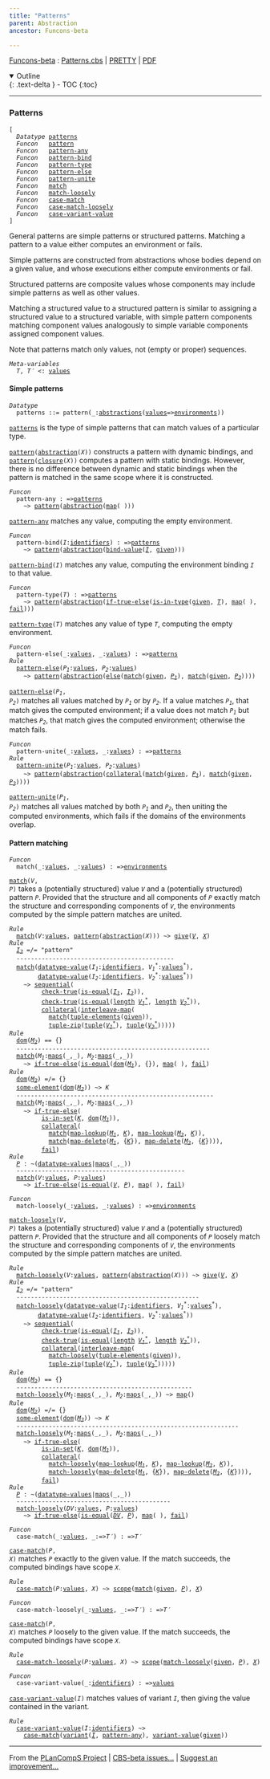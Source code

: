 ```yaml
---
title: "Patterns"
parent: Abstraction
ancestor: Funcons-beta

---
```


[Funcons-beta] : [Patterns.cbs] \| [PRETTY] \| [PDF]

<details open markdown="block">
  <summary>
    Outline
  </summary>
  {: .text-delta }
- TOC
{:toc}
</details>

----
### Patterns

<div class="highlighter-rouge"><pre class="highlight"><code>[
  <i class="keyword">Datatype</i> <span class="name"><a href="#Name_patterns">patterns</a></span>
  <i class="keyword">Funcon</i>   <span class="name"><a href="#Name_pattern">pattern</a></span>
  <i class="keyword">Funcon</i>   <span class="name"><a href="#Name_pattern-any">pattern-any</a></span>
  <i class="keyword">Funcon</i>   <span class="name"><a href="#Name_pattern-bind">pattern-bind</a></span>
  <i class="keyword">Funcon</i>   <span class="name"><a href="#Name_pattern-type">pattern-type</a></span>
  <i class="keyword">Funcon</i>   <span class="name"><a href="#Name_pattern-else">pattern-else</a></span>
  <i class="keyword">Funcon</i>   <span class="name"><a href="#Name_pattern-unite">pattern-unite</a></span>
  <i class="keyword">Funcon</i>   <span class="name"><a href="#Name_match">match</a></span>
  <i class="keyword">Funcon</i>   <span class="name"><a href="#Name_match-loosely">match-loosely</a></span>
  <i class="keyword">Funcon</i>   <span class="name"><a href="#Name_case-match">case-match</a></span>
  <i class="keyword">Funcon</i>   <span class="name"><a href="#Name_case-match-loosely">case-match-loosely</a></span>
  <i class="keyword">Funcon</i>   <span class="name"><a href="#Name_case-variant-value">case-variant-value</a></span>
]</code></pre></div>



  General patterns are simple patterns or structured patterns.
  Matching a pattern to a value either computes an environment or fails.

  Simple patterns are constructed from abstractions whose bodies depend on 
  a given value, and whose executions either compute environments or fail.

  Structured patterns are composite values whose components may include
  simple patterns as well as other values.

  Matching a structured value to a structured pattern is similar to assigning 
  a structured value to a structured variable, with simple pattern components 
  matching component values analogously to simple variable components assigned
  component values.
  
  Note that patterns match only values, not (empty or proper) sequences.



<div class="highlighter-rouge"><pre class="highlight"><code><i class="keyword">Meta-variables</i>
  <span id="PartVariable_T"><i class="var">T</i></span>, <span id="PartVariable_T'"><i class="var">T&prime;</i></span> <: <span class="name"><a href="../../Value-Types/index.html#Name_values">values</a></span></code></pre></div>



#### Simple patterns

<div class="highlighter-rouge"><pre class="highlight"><code><i class="keyword">Datatype</i>
  <span class="name"><span id="Name_patterns">patterns</span></span> ::= <span id="Name_pattern">pattern</span>(_:<span class="name"><a href="../Generic/index.html#Name_abstractions">abstractions</a></span>(<span class="name"><a href="../../Value-Types/index.html#Name_values">values</a></span>=><span class="name"><a href="../../../Computations/Normal/Binding/index.html#Name_environments">environments</a></span>))</code></pre></div>

  
  <code><span class="name"><a href="#Name_patterns">patterns</a></span></code> is the type of simple patterns that can match values of a
  particular type.
   
  <code><span class="name"><a href="#Name_pattern">pattern</a></span>(<span class="name"><a href="../Generic/index.html#Name_abstraction">abstraction</a></span>(<i class="var">X</i>))</code> constructs a pattern with dynamic bindings, and
  <code><span class="name"><a href="#Name_pattern">pattern</a></span>(<span class="name"><a href="../Generic/index.html#Name_closure">closure</a></span>(<i class="var">X</i>))</code> computes a pattern with static bindings. However,
  there is no difference between dynamic and static bindings when the pattern
  is matched in the same scope where it is constructed.



<div class="highlighter-rouge"><pre class="highlight"><code><i class="keyword">Funcon</i>
  <span class="name"><span id="Name_pattern-any">pattern-any</span></span> : =><span class="name"><a href="#Name_patterns">patterns</a></span>
    ~> <span class="name"><a href="#Name_pattern">pattern</a></span>(<span class="name"><a href="../Generic/index.html#Name_abstraction">abstraction</a></span>(<span class="name"><a href="../../Composite/Maps/index.html#Name_map">map</a></span>( )))</code></pre></div>


  <code><span class="name"><a href="#Name_pattern-any">pattern-any</a></span></code> matches any value, computing the empty environment.



<div class="highlighter-rouge"><pre class="highlight"><code><i class="keyword">Funcon</i>
  <span class="name"><span id="Name_pattern-bind">pattern-bind</span></span>(<span id="Variable247_I"><i class="var">I</i></span>:<span class="name"><a href="../../../Computations/Normal/Binding/index.html#Name_identifiers">identifiers</a></span>) : =><span class="name"><a href="#Name_patterns">patterns</a></span>
    ~> <span class="name"><a href="#Name_pattern">pattern</a></span>(<span class="name"><a href="../Generic/index.html#Name_abstraction">abstraction</a></span>(<span class="name"><a href="../../../Computations/Normal/Binding/index.html#Name_bind-value">bind-value</a></span>(<a href="#Variable247_I"><i class="var">I</i></a>, <span class="name"><a href="../../../Computations/Normal/Giving/index.html#Name_given">given</a></span>)))</code></pre></div>


  <code><span class="name"><a href="#Name_pattern-bind">pattern-bind</a></span>(<i class="var">I</i>)</code> matches any value, computing the environment binding <code><i class="var">I</i></code>
  to that value.



<div class="highlighter-rouge"><pre class="highlight"><code><i class="keyword">Funcon</i>
  <span class="name"><span id="Name_pattern-type">pattern-type</span></span>(<span id="Variable337_T"><i class="var">T</i></span>) : =><span class="name"><a href="#Name_patterns">patterns</a></span>
    ~> <span class="name"><a href="#Name_pattern">pattern</a></span>(<span class="name"><a href="../Generic/index.html#Name_abstraction">abstraction</a></span>(<span class="name"><a href="../../../Computations/Normal/Flowing/index.html#Name_if-true-else">if-true-else</a></span>(<span class="name"><a href="../../Value-Types/index.html#Name_is-in-type">is-in-type</a></span>(<span class="name"><a href="../../../Computations/Normal/Giving/index.html#Name_given">given</a></span>, <a href="#Variable337_T"><i class="var">T</i></a>), <span class="name"><a href="../../Composite/Maps/index.html#Name_map">map</a></span>( ), <span class="name"><a href="../../../Computations/Abnormal/Failing/index.html#Name_fail">fail</a></span>)))</code></pre></div>


  <code><span class="name"><a href="#Name_pattern-type">pattern-type</a></span>(<i class="var">T</i>)</code> matches any value of type <code><i class="var">T</i></code>, computing the empty
  environment.

<div class="highlighter-rouge"><pre class="highlight"><code><i class="keyword">Funcon</i>
  <span class="name"><span id="Name_pattern-else">pattern-else</span></span>(_:<span class="name"><a href="../../Value-Types/index.html#Name_values">values</a></span>, _:<span class="name"><a href="../../Value-Types/index.html#Name_values">values</a></span>) : =><span class="name"><a href="#Name_patterns">patterns</a></span>
<i class="keyword">Rule</i>
  <span class="name"><a href="#Name_pattern-else">pattern-else</a></span>(<span id="Variable471_P1"><i class="var">P<sub class="sub">1</sub></i></span>:<span class="name"><a href="../../Value-Types/index.html#Name_values">values</a></span>, <span id="Variable480_P2"><i class="var">P<sub class="sub">2</sub></i></span>:<span class="name"><a href="../../Value-Types/index.html#Name_values">values</a></span>)
    ~> <span class="name"><a href="#Name_pattern">pattern</a></span>(<span class="name"><a href="../Generic/index.html#Name_abstraction">abstraction</a></span>(<span class="name"><a href="../../../Computations/Abnormal/Failing/index.html#Name_else">else</a></span>(<span class="name"><a href="#Name_match">match</a></span>(<span class="name"><a href="../../../Computations/Normal/Giving/index.html#Name_given">given</a></span>, <a href="#Variable471_P1"><i class="var">P<sub class="sub">1</sub></i></a>), <span class="name"><a href="#Name_match">match</a></span>(<span class="name"><a href="../../../Computations/Normal/Giving/index.html#Name_given">given</a></span>, <a href="#Variable480_P2"><i class="var">P<sub class="sub">2</sub></i></a>))))</code></pre></div>


  <code><span class="name"><a href="#Name_pattern-else">pattern-else</a></span>(<i class="var">P<sub class="sub">1</sub></i>, <i class="var">P<sub class="sub">2</sub></i>)</code> matches all values matched by <code><i class="var">P<sub class="sub">1</sub></i></code> or by <code><i class="var">P<sub class="sub">2</sub></i></code>.
  If a value matches <code><i class="var">P<sub class="sub">1</sub></i></code>, that match gives the computed environment;
  if a value does not match <code><i class="var">P<sub class="sub">1</sub></i></code> but matches <code><i class="var">P<sub class="sub">2</sub></i></code>, that match gives 
  the computed environment; otherwise the match fails.

<div class="highlighter-rouge"><pre class="highlight"><code><i class="keyword">Funcon</i>
  <span class="name"><span id="Name_pattern-unite">pattern-unite</span></span>(_:<span class="name"><a href="../../Value-Types/index.html#Name_values">values</a></span>, _:<span class="name"><a href="../../Value-Types/index.html#Name_values">values</a></span>) : =><span class="name"><a href="#Name_patterns">patterns</a></span>
<i class="keyword">Rule</i>
  <span class="name"><a href="#Name_pattern-unite">pattern-unite</a></span>(<span id="Variable687_P1"><i class="var">P<sub class="sub">1</sub></i></span>:<span class="name"><a href="../../Value-Types/index.html#Name_values">values</a></span>, <span id="Variable696_P2"><i class="var">P<sub class="sub">2</sub></i></span>:<span class="name"><a href="../../Value-Types/index.html#Name_values">values</a></span>)
    ~> <span class="name"><a href="#Name_pattern">pattern</a></span>(<span class="name"><a href="../Generic/index.html#Name_abstraction">abstraction</a></span>(<span class="name"><a href="../../../Computations/Normal/Binding/index.html#Name_collateral">collateral</a></span>(<span class="name"><a href="#Name_match">match</a></span>(<span class="name"><a href="../../../Computations/Normal/Giving/index.html#Name_given">given</a></span>, <a href="#Variable687_P1"><i class="var">P<sub class="sub">1</sub></i></a>), <span class="name"><a href="#Name_match">match</a></span>(<span class="name"><a href="../../../Computations/Normal/Giving/index.html#Name_given">given</a></span>, <a href="#Variable696_P2"><i class="var">P<sub class="sub">2</sub></i></a>))))</code></pre></div>


  <code><span class="name"><a href="#Name_pattern-unite">pattern-unite</a></span>(<i class="var">P<sub class="sub">1</sub></i>, <i class="var">P<sub class="sub">2</sub></i>)</code> matches all values matched by both <code><i class="var">P<sub class="sub">1</sub></i></code> and <code><i class="var">P<sub class="sub">2</sub></i></code>,
  then uniting the computed environments, which fails if the domains of the
  environments overlap.



#### Pattern matching

<div class="highlighter-rouge"><pre class="highlight"><code><i class="keyword">Funcon</i>
  <span class="name"><span id="Name_match">match</span></span>(_:<span class="name"><a href="../../Value-Types/index.html#Name_values">values</a></span>, _:<span class="name"><a href="../../Value-Types/index.html#Name_values">values</a></span>) : =><span class="name"><a href="../../../Computations/Normal/Binding/index.html#Name_environments">environments</a></span></code></pre></div>

  <code><span class="name"><a href="#Name_match">match</a></span>(<i class="var">V</i>, <i class="var">P</i>)</code> takes a (potentially structured) value <code><i class="var">V</i></code> and a
  (potentially structured) pattern <code><i class="var">P</i></code>. Provided that the structure and all
  components of <code><i class="var">P</i></code> exactly match the structure and corresponding components
  of <code><i class="var">V</i></code>, the environments computed by the simple pattern matches are united.

<div class="highlighter-rouge"><pre class="highlight"><code><i class="keyword">Rule</i>
  <span class="name"><a href="#Name_match">match</a></span>(<span id="Variable967_V"><i class="var">V</i></span>:<span class="name"><a href="../../Value-Types/index.html#Name_values">values</a></span>, <span class="name"><a href="#Name_pattern">pattern</a></span>(<span class="name"><a href="../Generic/index.html#Name_abstraction">abstraction</a></span>(<span id="Variable977_X"><i class="var">X</i></span>))) ~> <span class="name"><a href="../../../Computations/Normal/Giving/index.html#Name_give">give</a></span>(<a href="#Variable967_V"><i class="var">V</i></a>, <a href="#Variable977_X"><i class="var">X</i></a>)
<i class="keyword">Rule</i>
  <a href="#Variable1067_I2"><i class="var">I<sub class="sub">2</sub></i></a> =/= "pattern"
  --------------------------------------------
  <span class="name"><a href="#Name_match">match</a></span>(<span class="name"><a href="../../Composite/Datatypes/index.html#Name_datatype-value">datatype-value</a></span>(<span id="Variable1038_I1"><i class="var">I<sub class="sub">1</sub></i></span>:<span class="name"><a href="../../../Computations/Normal/Binding/index.html#Name_identifiers">identifiers</a></span>, <span id="Variable1048_V1*"><i class="var">V<sub class="sub">1</sub><sup class="sup">*</sup></i></span>:<span class="name"><a href="../../Value-Types/index.html#Name_values">values</a></span><sup class="sup">*</sup>),
        <span class="name"><a href="../../Composite/Datatypes/index.html#Name_datatype-value">datatype-value</a></span>(<span id="Variable1067_I2"><i class="var">I<sub class="sub">2</sub></i></span>:<span class="name"><a href="../../../Computations/Normal/Binding/index.html#Name_identifiers">identifiers</a></span>, <span id="Variable1077_V2*"><i class="var">V<sub class="sub">2</sub><sup class="sup">*</sup></i></span>:<span class="name"><a href="../../Value-Types/index.html#Name_values">values</a></span><sup class="sup">*</sup>))
    ~> <span class="name"><a href="../../../Computations/Normal/Flowing/index.html#Name_sequential">sequential</a></span>(
         <span class="name"><a href="../../../Computations/Abnormal/Failing/index.html#Name_check-true">check-true</a></span>(<span class="name"><a href="../../Value-Types/index.html#Name_is-equal">is-equal</a></span>(<a href="#Variable1038_I1"><i class="var">I<sub class="sub">1</sub></i></a>, <a href="#Variable1067_I2"><i class="var">I<sub class="sub">2</sub></i></a>)),
         <span class="name"><a href="../../../Computations/Abnormal/Failing/index.html#Name_check-true">check-true</a></span>(<span class="name"><a href="../../Value-Types/index.html#Name_is-equal">is-equal</a></span>(<span class="name"><a href="../../Composite/Sequences/index.html#Name_length">length</a></span> <a href="#Variable1048_V1*"><i class="var">V<sub class="sub">1</sub><sup class="sup">*</sup></i></a>, <span class="name"><a href="../../Composite/Sequences/index.html#Name_length">length</a></span> <a href="#Variable1077_V2*"><i class="var">V<sub class="sub">2</sub><sup class="sup">*</sup></i></a>)),
         <span class="name"><a href="../../../Computations/Normal/Binding/index.html#Name_collateral">collateral</a></span>(<span class="name"><a href="../../../Computations/Normal/Giving/index.html#Name_interleave-map">interleave-map</a></span>(
           <span class="name"><a href="#Name_match">match</a></span>(<span class="name"><a href="../../Composite/Tuples/index.html#Name_tuple-elements">tuple-elements</a></span>(<span class="name"><a href="../../../Computations/Normal/Giving/index.html#Name_given">given</a></span>)),
           <span class="name"><a href="../../Composite/Tuples/index.html#Name_tuple-zip">tuple-zip</a></span>(<span class="name"><a href="../../Composite/Tuples/index.html#Name_tuple">tuple</a></span>(<a href="#Variable1048_V1*"><i class="var">V<sub class="sub">1</sub><sup class="sup">*</sup></i></a>), <span class="name"><a href="../../Composite/Tuples/index.html#Name_tuple">tuple</a></span>(<a href="#Variable1077_V2*"><i class="var">V<sub class="sub">2</sub><sup class="sup">*</sup></i></a>)))))
<i class="keyword">Rule</i>
  <span class="name"><a href="../../Composite/Maps/index.html#Name_dom">dom</a></span>(<a href="#Variable1287_M2"><i class="var">M<sub class="sub">2</sub></i></a>) == {}
  ------------------------------------------------------
  <span class="name"><a href="#Name_match">match</a></span>(<span id="Variable1264_M1"><i class="var">M<sub class="sub">1</sub></i></span>:<span class="name"><a href="../../Composite/Maps/index.html#Name_maps">maps</a></span>(_,_), <span id="Variable1287_M2"><i class="var">M<sub class="sub">2</sub></i></span>:<span class="name"><a href="../../Composite/Maps/index.html#Name_maps">maps</a></span>(_,_))
    ~> <span class="name"><a href="../../../Computations/Normal/Flowing/index.html#Name_if-true-else">if-true-else</a></span>(<span class="name"><a href="../../Value-Types/index.html#Name_is-equal">is-equal</a></span>(<span class="name"><a href="../../Composite/Maps/index.html#Name_dom">dom</a></span>(<a href="#Variable1264_M1"><i class="var">M<sub class="sub">1</sub></i></a>), {}), <span class="name"><a href="../../Composite/Maps/index.html#Name_map">map</a></span>( ), <span class="name"><a href="../../../Computations/Abnormal/Failing/index.html#Name_fail">fail</a></span>)
<i class="keyword">Rule</i>
  <span class="name"><a href="../../Composite/Maps/index.html#Name_dom">dom</a></span>(<a href="#Variable1435_M2"><i class="var">M<sub class="sub">2</sub></i></a>) =/= {}
  <span class="name"><a href="../../Composite/Sets/index.html#Name_some-element">some-element</a></span>(<span class="name"><a href="../../Composite/Maps/index.html#Name_dom">dom</a></span>(<a href="#Variable1435_M2"><i class="var">M<sub class="sub">2</sub></i></a>)) ~> <span id="Variable1399_K"><i class="var">K</i></span>
  -------------------------------------------------------
  <span class="name"><a href="#Name_match">match</a></span>(<span id="Variable1412_M1"><i class="var">M<sub class="sub">1</sub></i></span>:<span class="name"><a href="../../Composite/Maps/index.html#Name_maps">maps</a></span>(_,_), <span id="Variable1435_M2"><i class="var">M<sub class="sub">2</sub></i></span>:<span class="name"><a href="../../Composite/Maps/index.html#Name_maps">maps</a></span>(_,_))
    ~> <span class="name"><a href="../../../Computations/Normal/Flowing/index.html#Name_if-true-else">if-true-else</a></span>(
         <span class="name"><a href="../../Composite/Sets/index.html#Name_is-in-set">is-in-set</a></span>(<a href="#Variable1399_K"><i class="var">K</i></a>, <span class="name"><a href="../../Composite/Maps/index.html#Name_dom">dom</a></span>(<a href="#Variable1412_M1"><i class="var">M<sub class="sub">1</sub></i></a>)),
         <span class="name"><a href="../../../Computations/Normal/Binding/index.html#Name_collateral">collateral</a></span>(
           <span class="name"><a href="#Name_match">match</a></span>(<span class="name"><a href="../../Composite/Maps/index.html#Name_map-lookup">map-lookup</a></span>(<a href="#Variable1412_M1"><i class="var">M<sub class="sub">1</sub></i></a>, <a href="#Variable1399_K"><i class="var">K</i></a>), <span class="name"><a href="../../Composite/Maps/index.html#Name_map-lookup">map-lookup</a></span>(<a href="#Variable1435_M2"><i class="var">M<sub class="sub">2</sub></i></a>, <a href="#Variable1399_K"><i class="var">K</i></a>)),
           <span class="name"><a href="#Name_match">match</a></span>(<span class="name"><a href="../../Composite/Maps/index.html#Name_map-delete">map-delete</a></span>(<a href="#Variable1412_M1"><i class="var">M<sub class="sub">1</sub></i></a>, {<a href="#Variable1399_K"><i class="var">K</i></a>}), <span class="name"><a href="../../Composite/Maps/index.html#Name_map-delete">map-delete</a></span>(<a href="#Variable1435_M2"><i class="var">M<sub class="sub">2</sub></i></a>, {<a href="#Variable1399_K"><i class="var">K</i></a>}))),
         <span class="name"><a href="../../../Computations/Abnormal/Failing/index.html#Name_fail">fail</a></span>)
<i class="keyword">Rule</i>
  <a href="#Variable1660_P"><i class="var">P</i></a> : ~(<span class="name"><a href="../../Composite/Datatypes/index.html#Name_datatype-values">datatype-values</a></span>|<span class="name"><a href="../../Composite/Maps/index.html#Name_maps">maps</a></span>(_,_))
  -----------------------------------------------
  <span class="name"><a href="#Name_match">match</a></span>(<span id="Variable1652_V"><i class="var">V</i></span>:<span class="name"><a href="../../Value-Types/index.html#Name_values">values</a></span>, <span id="Variable1660_P"><i class="var">P</i></span>:<span class="name"><a href="../../Value-Types/index.html#Name_values">values</a></span>)
    ~> <span class="name"><a href="../../../Computations/Normal/Flowing/index.html#Name_if-true-else">if-true-else</a></span>(<span class="name"><a href="../../Value-Types/index.html#Name_is-equal">is-equal</a></span>(<a href="#Variable1652_V"><i class="var">V</i></a>, <a href="#Variable1660_P"><i class="var">P</i></a>), <span class="name"><a href="../../Composite/Maps/index.html#Name_map">map</a></span>( ), <span class="name"><a href="../../../Computations/Abnormal/Failing/index.html#Name_fail">fail</a></span>)</code></pre></div>



<div class="highlighter-rouge"><pre class="highlight"><code><i class="keyword">Funcon</i>
  <span class="name"><span id="Name_match-loosely">match-loosely</span></span>(_:<span class="name"><a href="../../Value-Types/index.html#Name_values">values</a></span>, _:<span class="name"><a href="../../Value-Types/index.html#Name_values">values</a></span>) : =><span class="name"><a href="../../../Computations/Normal/Binding/index.html#Name_environments">environments</a></span></code></pre></div>

  <code><span class="name"><a href="#Name_match-loosely">match-loosely</a></span>(<i class="var">V</i>, <i class="var">P</i>)</code> takes a (potentially structured) value <code><i class="var">V</i></code> and a
  (potentially structured) pattern <code><i class="var">P</i></code>. Provided that the structure and all
  components of <code><i class="var">P</i></code> loosely match the structure and corresponding components
  of <code><i class="var">V</i></code>, the environments computed by the simple pattern matches are united.

<div class="highlighter-rouge"><pre class="highlight"><code><i class="keyword">Rule</i>
  <span class="name"><a href="#Name_match-loosely">match-loosely</a></span>(<span id="Variable1827_V"><i class="var">V</i></span>:<span class="name"><a href="../../Value-Types/index.html#Name_values">values</a></span>, <span class="name"><a href="#Name_pattern">pattern</a></span>(<span class="name"><a href="../Generic/index.html#Name_abstraction">abstraction</a></span>(<span id="Variable1837_X"><i class="var">X</i></span>))) ~> <span class="name"><a href="../../../Computations/Normal/Giving/index.html#Name_give">give</a></span>(<a href="#Variable1827_V"><i class="var">V</i></a>, <a href="#Variable1837_X"><i class="var">X</i></a>)
<i class="keyword">Rule</i>
  <a href="#Variable1927_I2"><i class="var">I<sub class="sub">2</sub></i></a> =/= "pattern"
  ---------------------------------------------------
  <span class="name"><a href="#Name_match-loosely">match-loosely</a></span>(<span class="name"><a href="../../Composite/Datatypes/index.html#Name_datatype-value">datatype-value</a></span>(<span id="Variable1898_I1"><i class="var">I<sub class="sub">1</sub></i></span>:<span class="name"><a href="../../../Computations/Normal/Binding/index.html#Name_identifiers">identifiers</a></span>, <span id="Variable1908_V1*"><i class="var">V<sub class="sub">1</sub><sup class="sup">*</sup></i></span>:<span class="name"><a href="../../Value-Types/index.html#Name_values">values</a></span><sup class="sup">*</sup>),
        <span class="name"><a href="../../Composite/Datatypes/index.html#Name_datatype-value">datatype-value</a></span>(<span id="Variable1927_I2"><i class="var">I<sub class="sub">2</sub></i></span>:<span class="name"><a href="../../../Computations/Normal/Binding/index.html#Name_identifiers">identifiers</a></span>, <span id="Variable1937_V2*"><i class="var">V<sub class="sub">2</sub><sup class="sup">*</sup></i></span>:<span class="name"><a href="../../Value-Types/index.html#Name_values">values</a></span><sup class="sup">*</sup>))
    ~> <span class="name"><a href="../../../Computations/Normal/Flowing/index.html#Name_sequential">sequential</a></span>(
         <span class="name"><a href="../../../Computations/Abnormal/Failing/index.html#Name_check-true">check-true</a></span>(<span class="name"><a href="../../Value-Types/index.html#Name_is-equal">is-equal</a></span>(<a href="#Variable1898_I1"><i class="var">I<sub class="sub">1</sub></i></a>, <a href="#Variable1927_I2"><i class="var">I<sub class="sub">2</sub></i></a>)),
         <span class="name"><a href="../../../Computations/Abnormal/Failing/index.html#Name_check-true">check-true</a></span>(<span class="name"><a href="../../Value-Types/index.html#Name_is-equal">is-equal</a></span>(<span class="name"><a href="../../Composite/Sequences/index.html#Name_length">length</a></span> <a href="#Variable1908_V1*"><i class="var">V<sub class="sub">1</sub><sup class="sup">*</sup></i></a>, <span class="name"><a href="../../Composite/Sequences/index.html#Name_length">length</a></span> <a href="#Variable1937_V2*"><i class="var">V<sub class="sub">2</sub><sup class="sup">*</sup></i></a>)),
         <span class="name"><a href="../../../Computations/Normal/Binding/index.html#Name_collateral">collateral</a></span>(<span class="name"><a href="../../../Computations/Normal/Giving/index.html#Name_interleave-map">interleave-map</a></span>(
           <span class="name"><a href="#Name_match-loosely">match-loosely</a></span>(<span class="name"><a href="../../Composite/Tuples/index.html#Name_tuple-elements">tuple-elements</a></span>(<span class="name"><a href="../../../Computations/Normal/Giving/index.html#Name_given">given</a></span>)),
           <span class="name"><a href="../../Composite/Tuples/index.html#Name_tuple-zip">tuple-zip</a></span>(<span class="name"><a href="../../Composite/Tuples/index.html#Name_tuple">tuple</a></span>(<a href="#Variable1908_V1*"><i class="var">V<sub class="sub">1</sub><sup class="sup">*</sup></i></a>), <span class="name"><a href="../../Composite/Tuples/index.html#Name_tuple">tuple</a></span>(<a href="#Variable1937_V2*"><i class="var">V<sub class="sub">2</sub><sup class="sup">*</sup></i></a>)))))
<i class="keyword">Rule</i>
  <span class="name"><a href="../../Composite/Maps/index.html#Name_dom">dom</a></span>(<a href="#Variable2147_M2"><i class="var">M<sub class="sub">2</sub></i></a>) == {}
  -------------------------------------------------
  <span class="name"><a href="#Name_match-loosely">match-loosely</a></span>(<span id="Variable2124_M1"><i class="var">M<sub class="sub">1</sub></i></span>:<span class="name"><a href="../../Composite/Maps/index.html#Name_maps">maps</a></span>(_,_), <span id="Variable2147_M2"><i class="var">M<sub class="sub">2</sub></i></span>:<span class="name"><a href="../../Composite/Maps/index.html#Name_maps">maps</a></span>(_,_)) ~> <span class="name"><a href="../../Composite/Maps/index.html#Name_map">map</a></span>()
<i class="keyword">Rule</i>
  <span class="name"><a href="../../Composite/Maps/index.html#Name_dom">dom</a></span>(<a href="#Variable2259_M2"><i class="var">M<sub class="sub">2</sub></i></a>) =/= {}
  <span class="name"><a href="../../Composite/Sets/index.html#Name_some-element">some-element</a></span>(<span class="name"><a href="../../Composite/Maps/index.html#Name_dom">dom</a></span>(<a href="#Variable2259_M2"><i class="var">M<sub class="sub">2</sub></i></a>)) ~> <span id="Variable2223_K"><i class="var">K</i></span>
  --------------------------------------------------------------
  <span class="name"><a href="#Name_match-loosely">match-loosely</a></span>(<span id="Variable2236_M1"><i class="var">M<sub class="sub">1</sub></i></span>:<span class="name"><a href="../../Composite/Maps/index.html#Name_maps">maps</a></span>(_,_), <span id="Variable2259_M2"><i class="var">M<sub class="sub">2</sub></i></span>:<span class="name"><a href="../../Composite/Maps/index.html#Name_maps">maps</a></span>(_,_))
    ~> <span class="name"><a href="../../../Computations/Normal/Flowing/index.html#Name_if-true-else">if-true-else</a></span>(
         <span class="name"><a href="../../Composite/Sets/index.html#Name_is-in-set">is-in-set</a></span>(<a href="#Variable2223_K"><i class="var">K</i></a>, <span class="name"><a href="../../Composite/Maps/index.html#Name_dom">dom</a></span>(<a href="#Variable2236_M1"><i class="var">M<sub class="sub">1</sub></i></a>)),
         <span class="name"><a href="../../../Computations/Normal/Binding/index.html#Name_collateral">collateral</a></span>(
           <span class="name"><a href="#Name_match-loosely">match-loosely</a></span>(<span class="name"><a href="../../Composite/Maps/index.html#Name_map-lookup">map-lookup</a></span>(<a href="#Variable2236_M1"><i class="var">M<sub class="sub">1</sub></i></a>, <a href="#Variable2223_K"><i class="var">K</i></a>), <span class="name"><a href="../../Composite/Maps/index.html#Name_map-lookup">map-lookup</a></span>(<a href="#Variable2259_M2"><i class="var">M<sub class="sub">2</sub></i></a>, <a href="#Variable2223_K"><i class="var">K</i></a>)),
           <span class="name"><a href="#Name_match-loosely">match-loosely</a></span>(<span class="name"><a href="../../Composite/Maps/index.html#Name_map-delete">map-delete</a></span>(<a href="#Variable2236_M1"><i class="var">M<sub class="sub">1</sub></i></a>, {<a href="#Variable2223_K"><i class="var">K</i></a>}), <span class="name"><a href="../../Composite/Maps/index.html#Name_map-delete">map-delete</a></span>(<a href="#Variable2259_M2"><i class="var">M<sub class="sub">2</sub></i></a>, {<a href="#Variable2223_K"><i class="var">K</i></a>}))),
         <span class="name"><a href="../../../Computations/Abnormal/Failing/index.html#Name_fail">fail</a></span>)
<i class="keyword">Rule</i>
  <a href="#Variable2484_P"><i class="var">P</i></a> : ~(<span class="name"><a href="../../Composite/Datatypes/index.html#Name_datatype-values">datatype-values</a></span>|<span class="name"><a href="../../Composite/Maps/index.html#Name_maps">maps</a></span>(_,_))
  -------------------------------------------
  <span class="name"><a href="#Name_match-loosely">match-loosely</a></span>(<span id="Variable2476_DV"><i class="var">DV</i></span>:<span class="name"><a href="../../Value-Types/index.html#Name_values">values</a></span>, <span id="Variable2484_P"><i class="var">P</i></span>:<span class="name"><a href="../../Value-Types/index.html#Name_values">values</a></span>)
    ~> <span class="name"><a href="../../../Computations/Normal/Flowing/index.html#Name_if-true-else">if-true-else</a></span>(<span class="name"><a href="../../Value-Types/index.html#Name_is-equal">is-equal</a></span>(<a href="#Variable2476_DV"><i class="var">DV</i></a>, <a href="#Variable2484_P"><i class="var">P</i></a>), <span class="name"><a href="../../Composite/Maps/index.html#Name_map">map</a></span>( ), <span class="name"><a href="../../../Computations/Abnormal/Failing/index.html#Name_fail">fail</a></span>)</code></pre></div>



<div class="highlighter-rouge"><pre class="highlight"><code><i class="keyword">Funcon</i>
  <span class="name"><span id="Name_case-match">case-match</span></span>(_:<span class="name"><a href="../../Value-Types/index.html#Name_values">values</a></span>, _:=><span id="Variable2551_T'"><i class="var">T&prime;</i></span>) : =><span id="Variable2568_T'"><i class="var">T&prime;</i></span></code></pre></div>

  <code><span class="name"><a href="#Name_case-match">case-match</a></span>(<i class="var">P</i>, <i class="var">X</i>)</code> matches <code><i class="var">P</i></code> exactly to the given value.
  If the match succeeds, the computed bindings have scope <code><i class="var">X</i></code>.

<div class="highlighter-rouge"><pre class="highlight"><code><i class="keyword">Rule</i>
  <span class="name"><a href="#Name_case-match">case-match</a></span>(<span id="Variable2635_P"><i class="var">P</i></span>:<span class="name"><a href="../../Value-Types/index.html#Name_values">values</a></span>, <span id="Variable2643_X"><i class="var">X</i></span>) ~> <span class="name"><a href="../../../Computations/Normal/Binding/index.html#Name_scope">scope</a></span>(<span class="name"><a href="#Name_match">match</a></span>(<span class="name"><a href="../../../Computations/Normal/Giving/index.html#Name_given">given</a></span>, <a href="#Variable2635_P"><i class="var">P</i></a>), <a href="#Variable2643_X"><i class="var">X</i></a>)</code></pre></div>



<div class="highlighter-rouge"><pre class="highlight"><code><i class="keyword">Funcon</i>
  <span class="name"><span id="Name_case-match-loosely">case-match-loosely</span></span>(_:<span class="name"><a href="../../Value-Types/index.html#Name_values">values</a></span>, _:=><span id="Variable2700_T'"><i class="var">T&prime;</i></span>) : =><span id="Variable2717_T'"><i class="var">T&prime;</i></span></code></pre></div>

  <code><span class="name"><a href="#Name_case-match">case-match</a></span>(<i class="var">P</i>, <i class="var">X</i>)</code> matches <code><i class="var">P</i></code> loosely to the given value. 
  If the match succeeds, the computed bindings have scope <code><i class="var">X</i></code>.

<div class="highlighter-rouge"><pre class="highlight"><code><i class="keyword">Rule</i>
  <span class="name"><a href="#Name_case-match-loosely">case-match-loosely</a></span>(<span id="Variable2784_P"><i class="var">P</i></span>:<span class="name"><a href="../../Value-Types/index.html#Name_values">values</a></span>, <span id="Variable2792_X"><i class="var">X</i></span>) ~> <span class="name"><a href="../../../Computations/Normal/Binding/index.html#Name_scope">scope</a></span>(<span class="name"><a href="#Name_match-loosely">match-loosely</a></span>(<span class="name"><a href="../../../Computations/Normal/Giving/index.html#Name_given">given</a></span>, <a href="#Variable2784_P"><i class="var">P</i></a>), <a href="#Variable2792_X"><i class="var">X</i></a>)</code></pre></div>



<div class="highlighter-rouge"><pre class="highlight"><code><i class="keyword">Funcon</i>
  <span class="name"><span id="Name_case-variant-value">case-variant-value</span></span>(_:<span class="name"><a href="../../../Computations/Normal/Binding/index.html#Name_identifiers">identifiers</a></span>) : =><span class="name"><a href="../../Value-Types/index.html#Name_values">values</a></span></code></pre></div>

  <code><span class="name"><a href="#Name_case-variant-value">case-variant-value</a></span>(<i class="var">I</i>)</code> matches values of variant <code><i class="var">I</i></code>, then
  giving the value contained in the variant.

<div class="highlighter-rouge"><pre class="highlight"><code><i class="keyword">Rule</i>
  <span class="name"><a href="#Name_case-variant-value">case-variant-value</a></span>(<span id="Variable2895_I"><i class="var">I</i></span>:<span class="name"><a href="../../../Computations/Normal/Binding/index.html#Name_identifiers">identifiers</a></span>) ~>
    <span class="name"><a href="#Name_case-match">case-match</a></span>(<span class="name"><a href="../../Composite/Variants/index.html#Name_variant">variant</a></span>(<a href="#Variable2895_I"><i class="var">I</i></a>, <span class="name"><a href="#Name_pattern-any">pattern-any</a></span>), <span class="name"><a href="../../Composite/Variants/index.html#Name_variant-value">variant-value</a></span>(<span class="name"><a href="../../../Computations/Normal/Giving/index.html#Name_given">given</a></span>))</code></pre></div>



[Funcons-beta]: /CBS-beta/docs/Funcons-beta
  "FUNCONS-BETA"
[Unstable-Funcons-beta]: /CBS-beta/docs/Unstable-Funcons-beta
  "UNSTABLE-FUNCONS-BETA"
[Languages-beta]: /CBS-beta/docs/Languages-beta
  "LANGUAGES-BETA"
[Unstable-Languages-beta]: /CBS-beta/docs/Unstable-Languages-beta
  "UNSTABLE-LANGUAGES-BETA"
[CBS-beta]: /CBS-beta
  "CBS-BETA"
[Patterns.cbs]: https://github.com/plancomps/CBS-beta/blob/master/Funcons-beta/Values/Abstraction/Patterns/Patterns.cbs
  "CBS SOURCE FILE ON GITHUB"
[PLAIN]: /CBS-beta/docs/Funcons-beta/Values/Abstraction/Patterns
  "CBS SOURCE WEB PAGE"
[PRETTY]: /CBS-beta/math/Funcons-beta/Values/Abstraction/Patterns
  "CBS-KATEX WEB PAGE"
[PDF]: https://github.com/plancomps/CBS-beta/blob/master/Funcons-beta/Values/Abstraction/Patterns/Patterns.pdf
  "CBS-LATEX PDF FILE"
[PLanCompS Project]: https://plancomps.github.io
  "PROGRAMMING LANGUAGE COMPONENTS AND SPECIFICATIONS PROJECT HOME PAGE"

____

From the [PLanCompS Project] | [CBS-beta issues...] | [Suggest an improvement...]

[CBS-beta issues...]: https://github.com/plancomps/CBS-beta/issues
   "CBS-BETA ISSUE REPORTS ON GITHUB"
 [Suggest an improvement...]: mailto:plancomps@gmail.com?Subject=CBS-beta%20-%20comment&Body=Re%3A%20CBS-beta%20specification%20at%20Values/Abstraction/Patterns/Patterns.cbs%0A%0AComment/Query/Issue/Suggestion%3A%0A%0A%0ASignature%3A%0A
   "GENERATE AN EMAIL TEMPLATE"
